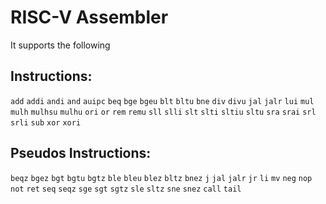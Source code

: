 # RISC-V Assembler

It supports the following 
## Instructions:  
`add` `addi` `andi` `and` `auipc` `beq` `bge` `bgeu` `blt` `bltu` `bne` `div` `divu` `jal` `jalr` `lui` `mul` `mulh` `mulhsu` `mulhu` `ori` `or` `rem` `remu` `sll` `slli` `slt` `slti` `sltiu` `sltu` `sra` `srai` `srl` `srli` `sub` `xor` `xori`

## Pseudos Instructions:  
`beqz` `bgez` `bgt` `bgtu` `bgtz` `ble` `bleu` `blez` `bltz` `bnez` `j` `jal` `jalr` `jr` `li` `mv` `neg` `nop` `not` `ret` `seq` `seqz` `sge` `sgt` `sgtz` `sle` `sltz` `sne` `snez` `call` `tail`

